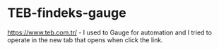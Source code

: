 # TEB-findeks-gauge

https://www.teb.com.tr/ - I used to Gauge for automation and I tried to operate in the new tab that opens when click the link.
